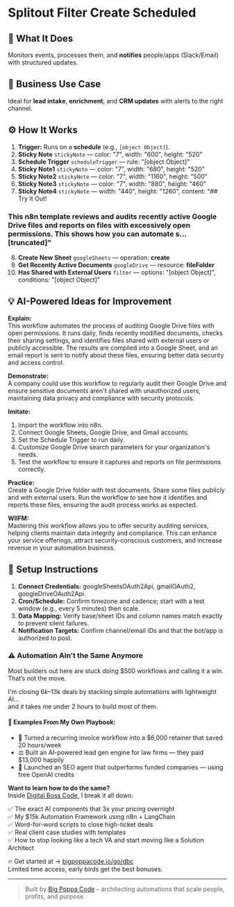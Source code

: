 # Splitout Filter Create Scheduled
## 🚀 What It Does
Monitors events, processes them, and **notifies** people/apps (Slack/Email) with structured updates.

## 💼 Business Use Case
Ideal for **lead intake**, **enrichment**, and **CRM updates** with alerts to the right channel.

## ⚙️ How It Works
1. **Trigger:** Runs on a **schedule** (e.g., `[object Object]`).
2. **Sticky Note** `stickyNote` — color: "7", width: "600", height: "520"
3. **Schedule Trigger** `scheduleTrigger` — rule: "[object Object]"
4. **Sticky Note1** `stickyNote` — color: "7", width: "680", height: "520"
5. **Sticky Note2** `stickyNote` — color: "7", width: "1160", height: "500"
6. **Sticky Note3** `stickyNote` — color: "7", width: "880", height: "460"
7. **Sticky Note4** `stickyNote` — width: "440", height: "1260", content: "## Try It Out!
### This n8n template reviews and audits recently active Google Drive files and reports on files with excessively open permissions. This shows how you can automate s…[truncated]"
8. **Create New Sheet** `googleSheets` — operation: **create**
9. **Get Recently Active Documents** `googleDrive` — resource: **fileFolder**
10. **Has Shared with External Users** `filter` — options: "[object Object]", conditions: "[object Object]"

## 💡 AI-Powered Ideas for Improvement
**Explain:**  
This workflow automates the process of auditing Google Drive files with open permissions. It runs daily, finds recently modified documents, checks their sharing settings, and identifies files shared with external users or publicly accessible. The results are compiled into a Google Sheet, and an email report is sent to notify about these files, ensuring better data security and access control.

**Demonstrate:**  
A company could use this workflow to regularly audit their Google Drive and ensure sensitive documents aren't shared with unauthorized users, maintaining data privacy and compliance with security protocols.

**Imitate:**  
1. Import the workflow into n8n.
2. Connect Google Sheets, Google Drive, and Gmail accounts.
3. Set the Schedule Trigger to run daily.
4. Customize Google Drive search parameters for your organization's needs.
5. Test the workflow to ensure it captures and reports on file permissions correctly.

**Practice:**  
Create a Google Drive folder with test documents. Share some files publicly and with external users. Run the workflow to see how it identifies and reports these files, ensuring the audit process works as expected.

**WIIFM:**  
Mastering this workflow allows you to offer security auditing services, helping clients maintain data integrity and compliance. This can enhance your service offerings, attract security-conscious customers, and increase revenue in your automation business.

## 🔧 Setup Instructions
1. **Connect Credentials:** googleSheetsOAuth2Api, gmailOAuth2, googleDriveOAuth2Api.
2. **Cron/Schedule:** Confirm timezone and cadence; start with a test window (e.g., every 5 minutes) then scale.
3. **Data Mapping:** Verify base/sheet IDs and column names match exactly to prevent silent failures.
4. **Notification Targets:** Confirm channel/email IDs and that the bot/app is authorized to post.

### ⚠️ Automation Ain’t the Same Anymore

Most builders out here are stuck doing $500 workflows and calling it a win.  
That’s not the move.  

I'm closing $6k–$13k deals by stacking simple automations with lightweight AI...  
and it takes me under 2 hours to build most of them.

#### 🧠 Examples From My Own Playbook:
- 🔁 Turned a recurring invoice workflow into a $6,000 retainer that saved 20 hours/week  
- ⚖️ Built an AI-powered lead gen engine for law firms — they paid $13,000 happily  
- 🚀 Launched an SEO agent that outperforms funded companies — using free OpenAI credits  

**Want to learn how to do the same?**  
Inside [Digital Boss Code](https://bigpoppacode.io/go/dbc), I break it all down:

✅ The exact AI components that 3x your pricing overnight  
✅ My $15k Automation Framework using n8n + LangChain  
✅ Word-for-word scripts to close high-ticket deals  
✅ Real client case studies with templates  
✅ How to stop looking like a tech VA and start moving like a Solution Architect  

🔥 Get started at → [bigpoppacode.io/go/dbc](https://bigpoppacode.io/go/dbc)  
Limited time access, early birds get the best bonuses.

---
> Built by [Big Poppa Code](https://bigpoppacode.io) – architecting automations that scale people, profits, and purpose.
